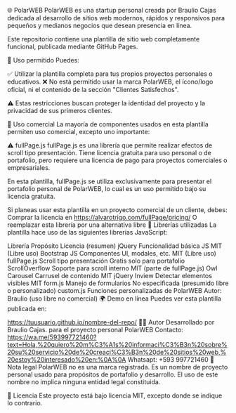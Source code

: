 🌐 PolarWEB
PolarWEB es una startup personal creada por Braulio Cajas dedicada al desarrollo de sitios web modernos, rápidos y responsivos para pequeños y medianos negocios que desean presencia en línea.

Este repositorio contiene una plantilla de sitio web completamente funcional, publicada mediante GitHub Pages.

📌 Uso permitido
Puedes:

✅ Utilizar la plantilla completa para tus propios proyectos personales o educativos.
❌ No está permitido usar la marca PolarWEB, el ícono/logo oficial, ni el contenido de la sección "Clientes Satisfechos".

⚠️ Estas restricciones buscan proteger la identidad del proyecto y la privacidad de sus primeros clientes.

💼 Uso comercial
La mayoría de componentes usados en esta plantilla permiten uso comercial, excepto uno importante:

⚠️ fullPage.js
fullPage.js es una librería que permite realizar efectos de scroll tipo presentación.
Tiene licencia gratuita para uso personal o de portafolio, pero requiere una licencia de pago para proyectos comerciales o empresariales.

En esta plantilla, fullPage.js se utiliza exclusivamente para presentar el portafolio personal de PolarWEB, lo cual es un uso permitido bajo su licencia gratuita.

Si planeas usar esta plantilla en un proyecto comercial de un cliente, debes:
Comprar la licencia en https://alvarotrigo.com/fullPage/pricing/
O reemplazar esta librería por una alternativa libre
🧩 Librerías utilizadas
La plantilla hace uso de las siguientes librerías JavaScript:

Librería	Propósito	Licencia (resumen)
jQuery	Funcionalidad básica JS	MIT (Libre uso)
Bootstrap JS	Componentes UI, modales, etc.	MIT (Libre uso)
fullPage.js	Scroll tipo presentación	Gratis solo para portafolio
ScrollOverflow	Soporte para scroll interno	MIT (parte de fullPage.js)
Owl Carousel	Carrusel de contenido	MIT
jQuery Inview	Detectar elementos visibles	MIT
form.js	Manejo de formularios	No especificada (presumido libre o personalizado)
custom.js	Funciones personalizadas de PolarWEB	Autor: Braulio (uso libre no comercial)
🌍 Demo en línea
Puedes ver esta plantilla publicada en:

https://tuusuario.github.io/nombre-del-repo/
👨‍💻 Autor
Desarrollado por Braulio Cajas. para el proyecto personal PolarWEB
Contacto: https://wa.me/593997721460?text=Hola,%20quiero%20m%C3%A1s%20informaci%C3%B3n%20sobre%20su%20servicio%20de%20creaci%C3%B3n%20de%20sitios%20web,%20estoy%20interesado%20en:%0A%0A Whatsapt: +593 997721460
📝 Nota legal
PolarWEB no es una marca registrada. Es un nombre de proyecto personal usado para propósitos de portafolio y desarrollo.
El uso de este nombre no implica ninguna entidad legal constituida.

📝 Licencia
Este proyecto está bajo licencia MIT, excepto donde se indique lo contrario.
